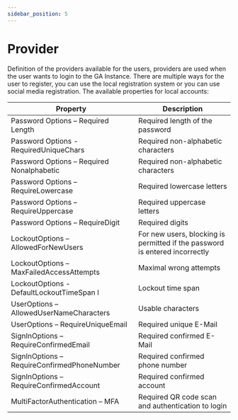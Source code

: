 ```yaml
---
sidebar_position: 5
---
```

# Provider

Definition of the providers available for the users, providers are used when the user wants to login to the GA Instance. There are multiple ways for the user to register, you can use the local registration system or you can use social media registration. The available properties for local accounts:

| Property | Description |
| --- | --- |
| Password Options – Required Length | Required length of the password |
| Password Options - RequiredUniqueChars | Required non-alphabetic characters |
| Password Options – Required Nonalphabetic | Required non-alphabetic characters |
| Password Options – RequireLowercase | Required lowercase letters |
| Password Options – RequireUppercase | Required uppercase letters |
| Password Options – RequireDigit | Required digits |
| LockoutOptions – AllowedForNewUsers | For new users, blocking is permitted if the password is entered incorrectly |
| LockoutOptions – MaxFailedAccessAttempts | Maximal wrong attempts |
| LockoutOptions - DefaultLockoutTimeSpan l | Lockout time span |
| UserOptions – AllowedUserNameCharacters | Usable characters |
| UserOptions – RequireUniqueEmail | Required unique E-Mail |
| SignInOptions – RequireConfirmedEmail | Required confirmed E-Mail |
| SignInOptions – RequireConfirmedPhoneNumber | Required confirmed phone number |
| SignInOptions – RequireConfirmedAccount | Required confirmed account |
| MultiFactorAuthentication – MFA | Required QR code scan and authentication to login |
